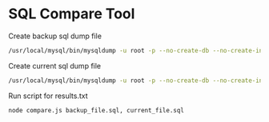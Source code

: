 # SQL Compare Tool

Create backup sql dump file

```bash
/usr/local/mysql/bin/mysqldump -u root -p --no-create-db --no-create-info --complete-insert --compact --all-databases > backup.sql
```

Create current sql dump file

```bash
/usr/local/mysql/bin/mysqldump -u root -p --no-create-db --no-create-info --complete-insert --compact --all-databases > current.sql
```

Run script for results.txt

```bash
node compare.js backup_file.sql, current_file.sql
```